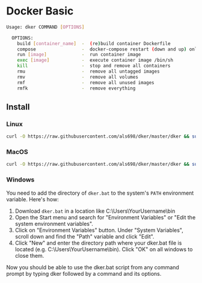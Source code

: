 # Docker Basic

```sh
Usage: dker COMMAND [OPTIONS]

  OPTIONS:
    build [container_name]  -  (re)build container Dockerfile
    compose                 -  docker-compose restart (down and up) only docker-compose.yml
    run [image]             -  run container image
    exec [image]            -  execute container image /bin/sh
    kill                    -  stop and remove all containers
    rmu                     -  remove all untagged images
    rmv                     -  remove all volumes
    rmf                     -  remove all unused images
    rmfk                    -  remove everything
```
## Install

### Linux
```sh
curl -O https://raw.githubusercontent.com/als698/dker/master/dker && sudo chmod +x dker && sudo cp dker /usr/bin
```

### MacOS
```sh
curl -O https://raw.githubusercontent.com/als698/dker/master/dker && sudo chmod u+x dker && sudo cp dker /usr/local/bin
```

### Windows 
You need to add the directory of `dker.bat` to the system's `PATH` environment variable. Here's how:

1. Download `dker.bat` in a location like C:\Users\YourUsername\bin
2. Open the Start menu and search for "Environment Variables" or "Edit the system environment variables".
3. Click on "Environment Variables" button.
Under "System Variables", scroll down and find the "Path" variable and click "Edit".
4. Click "New" and enter the directory path where your dker.bat file is located (e.g. C:\Users\YourUsername\bin).
Click "OK" on all windows to close them.  

Now you should be able to use the dker.bat script from any command prompt by typing dker followed by a command and its options.